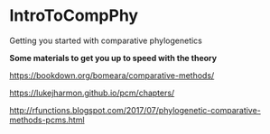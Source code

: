 # IntroToCompPhy
Getting you started with comparative phylogenetics

**Some materials to get you up to speed with the theory**

https://bookdown.org/bomeara/comparative-methods/

https://lukejharmon.github.io/pcm/chapters/

http://rfunctions.blogspot.com/2017/07/phylogenetic-comparative-methods-pcms.html
